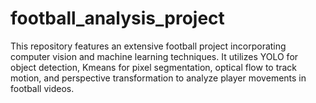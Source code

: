 # football_analysis_project
This repository features an extensive football project incorporating computer vision and machine learning techniques. It utilizes YOLO for object detection, Kmeans for pixel segmentation, optical flow to track motion, and perspective transformation to analyze player movements in football videos.
